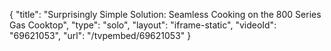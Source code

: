 {
    "title": "Surprisingly Simple Solution: Seamless Cooking on the 800 Series Gas Cooktop",
    "type": "solo",
    "layout": "iframe-static",
    "videoId": "69621053",
    "url": "\/tvpembed\/69621053"
}